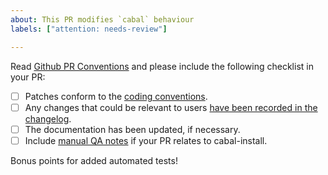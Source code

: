 ```yaml
---
about: This PR modifies `cabal` behaviour
labels: ["attention: needs-review"]

---
```


Read [Github PR Conventions](https://github.com/haskell/cabal/blob/master/CONTRIBUTING.md#github-pull-request-conventions)
and please include the following checklist in your PR:

* [ ] Patches conform to the [coding conventions](https://github.com/haskell/cabal/blob/master/CONTRIBUTING.md#other-conventions).
* [ ] Any changes that could be relevant to users [have been recorded in the changelog](https://github.com/haskell/cabal/blob/master/CONTRIBUTING.md#changelog).
* [ ] The documentation has been updated, if necessary.
* [ ] Include [manual QA notes](https://github.com/haskell/cabal/blob/master/CONTRIBUTING.md#qa-notes) if your PR relates to cabal-install.

Bonus points for added automated tests!
